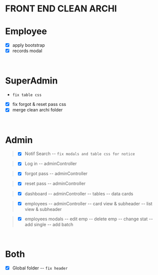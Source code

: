 # **FRONT END CLEAN ARCHI**

# Employee
- [x] apply bootstrap
- [x] records modal

<br>

# SuperAdmin
- `fix table css`
- [x] fix forgot & reset pass css
- [x] merge clean archi folder

<br>

# Admin
>- [x] Notif Search
-- `fix modals and table css for notice`

>- [x] Log in 
-- adminController

>- [x] forgot pass 
-- adminController

>- [x] reset pass 
-- adminController

>- [x] dashboard
-- adminController
-- tables
-- data cards

>- [x] employees
-- adminController
-- card view & subheader
-- list view & subheader

>- [x] employees modals
-- edit emp
-- delete emp
-- change stat
-- add single
-- add batch

<br>

# Both
- [x] Global folder
-- `fix header`